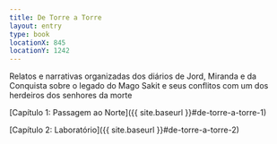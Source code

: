 ```yaml
---
title: De Torre a Torre
layout: entry
type: book
locationX: 845
locationY: 1242
---
```


Relatos e narrativas organizadas dos diários de Jord, Miranda e da Conquista sobre o legado do Mago Sakit e seus conflitos com um dos herdeiros dos senhores da morte  

[Capítulo 1: Passagem ao Norte]({{ site.baseurl }}#de-torre-a-torre-1)  

[Capítulo 2: Laboratório]({{ site.baseurl }}#de-torre-a-torre-2)  
